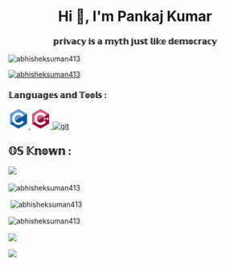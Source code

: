 <h1 align="center">Hi 👋, I'm Pankaj Kumar</h1>
<h3 align="center">𝕡𝕣𝕚𝕧𝕒𝕔𝕪 𝕚𝕤 𝕒 𝕞𝕪𝕥𝕙 𝕛𝕦𝕤𝕥 𝕝𝕚𝕜𝕖 𝕕𝕖𝕞𝕠𝕔𝕣𝕒𝕔𝕪</h3>



<p align="left"> <img src="https://komarev.com/ghpvc/?username=abhisheksuman413&label=Profile%20views&color=0e75b6&style=flat" alt="abhisheksuman413" /> </p>

<p align="left"> <a href="https://github.com/ryo-ma/github-profile-trophy"><img src="https://github-profile-trophy.vercel.app/?username=abhisheksuman413" alt="abhisheksuman413" /></a> </p>






<h3 align="left">𝕃𝕒𝕟𝕘𝕦𝕒𝕘𝕖𝕤  𝕒𝕟𝕕  𝕋𝕠𝕠𝕝𝕤 :</h3>
<p align="left"> <a href="https://www.cprogramming.com/" target="_blank" rel="noreferrer"> <img src="https://raw.githubusercontent.com/devicons/devicon/master/icons/c/c-original.svg" alt="c" width="40" height="40"/> </a> <a href="https://www.w3schools.com/cpp/" target="_blank" rel="noreferrer"> <img src="https://raw.githubusercontent.com/devicons/devicon/master/icons/cplusplus/cplusplus-original.svg" alt="cplusplus" width="40" height="40"/> </a> <a href="https://git-scm.com/" target="_blank" rel="noreferrer"> <img src="https://www.vectorlogo.zone/logos/git-scm/git-scm-icon.svg" alt="git" width="40" height="40"/> </a> </p>

<h2> 𝕆𝕊  𝕂𝕟𝕠𝕨𝕟 : </h2>

<img src="https://img.shields.io/badge/Windows-0078D6?style=for-the-badge&logo=windows&logoColor=white" />



<p><img align="center" src="https://github-readme-stats.vercel.app/api/top-langs?username=abhisheksuman413&show_icons=true&locale=en&layout=compact" alt="abhisheksuman413" /></p>

<p>&nbsp;<img align="center" src="https://github-readme-stats.vercel.app/api?username=abhisheksuman413&show_icons=true&locale=en" alt="abhisheksuman413" /></p>

<p><img align="center" src="https://github-readme-streak-stats.herokuapp.com/?user=abhisheksuman413&" alt="abhisheksuman413" /></p>

<p><img align="center" src="https://github-profile-summary-cards.vercel.app/api/cards/profile-details?username=abhisheksuman413&theme=vue" /></p>  <p><img align="center" src="https://activity-graph.herokuapp.com/graph?username=abhisheksuman413&theme=minimal" /></p>
